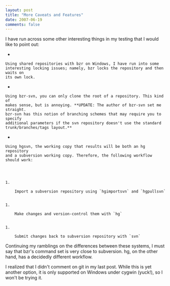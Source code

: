 ```yaml
---
layout: post
title: "More Caveats and Features"
date: 2007-06-19
comments: false
---
```

I have run across some other interesting things in my testing that I would
like to point out:



    
*   
    
    Using shared repositories with bzr on Windows, I have run into some
    interesting locking issues; namely, bzr locks the repository and then waits on
    its own lock.
    
    
*   
    
    Using bzr-svn, you can only clone the root of a repository. This kind of
    makes sense, but is annoying. **UPDATE: The author of bzr-svn set me straight.
    bzr-svn has this notion of branching schemes that may require you to specify
    additional parameters if the svn repository doesn't use the standard
    trunk/branches/tags layout.**
    
    
*   
    
    Using hgsvn, the working copy that results will be both an hg repository
    and a subversion working copy. Therefore, the following workflow should work:
    
    
    
        
    1.  
        
        Import a subversion repository using `hgimportsvn` and `hgpullsvn`
        
        
    1.  
        
        Make changes and version-control them with `hg`
        
        
    1.  
        
        Submit changes back to subversion repository with `svn`
        
        
    
    
    
    





Continuing my ramblings on the differences between these systems, I must say
that bzr's command set is very close to subversion. hg, on the other hand, has
a decidedly different workflow.




I realized that I didn't comment on git in my last post. While this is yet
another option, it is only supported on Windows under cygwin (yuck!), so I
won't be trying it.
